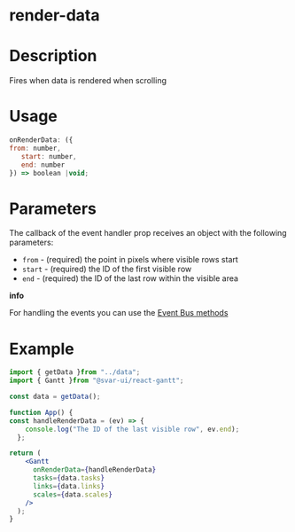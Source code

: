 # render-data

# **Description**

Fires when data is rendered when scrolling

# **Usage**

```jsx
onRenderData: ({
from: number,
   start: number,
   end: number
}) => boolean |void;

```

# **Parameters**

The callback of the event handler prop receives an object with the following parameters:

- `from` - (required) the point in pixels where visible rows start
- `start` - (required) the ID of the first visible row
- `end` - (required) the ID of the last row within the visible area

**info**

For handling the events you can use the [Event Bus methods](https://docs.svar.dev/react/gantt/api/overview/methods_overview)

# **Example**

```jsx
import { getData }from "../data";
import { Gantt }from "@svar-ui/react-gantt";

const data = getData();

function App() {
const handleRenderData = (ev) => {
    console.log("The ID of the last visible row", ev.end);
  };

return (
    <Gantt
      onRenderData={handleRenderData}
      tasks={data.tasks}
      links={data.links}
      scales={data.scales}
    />
  );
}

```